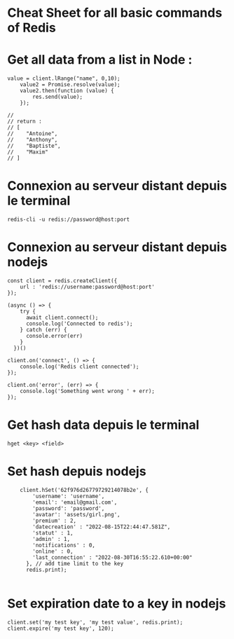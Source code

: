 # Cheat Sheet for all basic commands of Redis


# Get all data from a list in Node : 

```
value = client.lRange("name", 0,10);
    value2 = Promise.resolve(value);
    value2.then(function (value) {
        res.send(value);
    });
    
//
// return : 
// [
//    "Antoine",
//    "Anthony",
//    "Baptiste",
//    "Maxim"
// ]

```


# Connexion au serveur distant depuis le terminal
```
redis-cli -u redis://password@host:port

```

# Connexion au serveur distant depuis nodejs
```
const client = redis.createClient({
    url : 'redis://username:password@host:port'
});

(async () => {
    try {
      await client.connect();
      console.log('Connected to redis');
    } catch (err) {
      console.error(err)
    }
  })()

client.on('connect', () => {
    console.log('Redis client connected');
});

client.on('error', (err) => {
    console.log('Something went wrong ' + err);
});
```

# Get hash data depuis le terminal

```
hget <key> <field>
```

# Set hash depuis nodejs

```
    client.hSet('62f976d26779729214078b2e', {
        'username': 'username',
        'email': 'email@gmail.com',
        'password': 'password',
        'avatar': 'assets/girl.png',
        'premium' : 2,
        'datecreation' : "2022-08-15T22:44:47.581Z",
        'statut' : 1,
        'admin' : 1,
        'notifications' : 0,
        'online' : 0,
        'last_connection' : "2022-08-30T16:55:22.610+00:00"
      }, // add time limit to the key
      redis.print);


```
# Set expiration date to a key in nodejs
```
client.set('my test key', 'my test value', redis.print);
client.expire('my test key', 120);
```    

